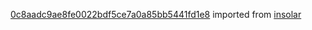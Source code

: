 [0c8aadc9ae8fe0022bdf5ce7a0a85bb5441fd1e8](https://github.com/insolar/insolar/commit/0c8aadc9ae8fe0022bdf5ce7a0a85bb5441fd1e8) imported from [insolar](https://github.com/insolar/insolar)
